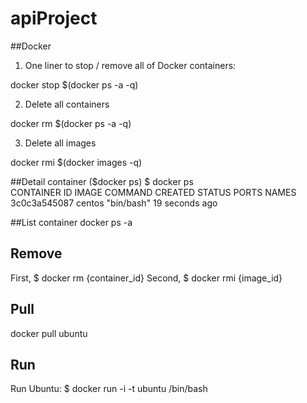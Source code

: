 # apiProject
##Docker
1. One liner to stop / remove all of Docker containers:

docker stop $(docker ps -a -q)

2. Delete all containers

docker rm $(docker ps -a -q)

3. Delete all images

docker rmi $(docker images -q)

##Detail container ($docker ps)
$ docker ps                     
CONTAINER ID        IMAGE               COMMAND             CREATED             STATUS              PORTS               NAMES
3c0c3a545087        centos              "bin/bash"          19 seconds ago 

##List container
docker ps -a 

## Remove
First, $ docker rm {container_id}
Second, $ docker rmi {image_id}


## Pull
docker pull ubuntu

##  Run
Run Ubuntu: $ docker run -i -t ubuntu /bin/bash